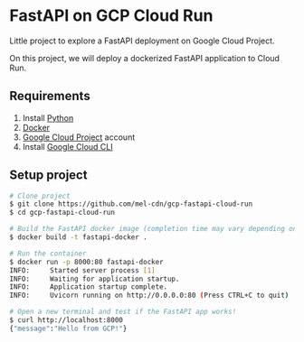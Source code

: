 # FastAPI on GCP Cloud Run

Little project to explore a FastAPI deployment on Google Cloud Project.

On this project, we will deploy a dockerized FastAPI application to Cloud Run.

## Requirements
1. Install [Python](https://www.python.org/)
2. [Docker](https://www.docker.com/)
3. [Google Cloud Project](https://cloud.google.com/) account
4. Install [Google Cloud CLI](https://cloud.google.com/sdk/docs/install)

## Setup project

```bash
# Clone project
$ git clone https://github.com/mel-cdn/gcp-fastapi-cloud-run
$ cd gcp-fastapi-cloud-run

# Build the FastAPI docker image (completion time may vary depending on your internet speed)
$ docker build -t fastapi-docker .

# Run the container
$ docker run -p 8000:80 fastapi-docker
INFO:     Started server process [1]
INFO:     Waiting for application startup.
INFO:     Application startup complete.
INFO:     Uvicorn running on http://0.0.0.0:80 (Press CTRL+C to quit)

# Open a new terminal and test if the FastAPI app works!
$ curl http://localhost:8000
{"message":"Hello from GCP!"}
```